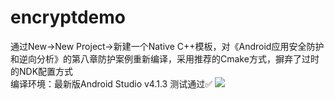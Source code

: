 # encryptdemo
通过New->New Project->新建一个Native C++模板，对《Android应用安全防护和逆向分析》的第八章防护案例重新编译，采用推荐的Cmake方式，摒弃了过时的NDK配置方式  
编译环境：最新版Android Studio v4.1.3 测试通过✅
![](https://raw.githubusercontent.com/la0s/la0s.github.io/master/screenshots/2021.4.6.md.png)
